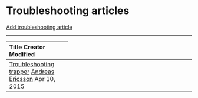 # Troubleshooting articles

[Add troubleshooting article](https://kb.op5.com?createDialogSpaceKey=HOWTOs&createDialogBlueprintId=879d6067-8d0f-4ff5-b25c-0a3e06975f7d)

* * * * *

<table>
<colgroup>
<col width="33%" />
<col width="33%" />
<col width="33%" />
</colgroup>
<thead>
<tr class="header">
<th align="left">Title
Creator
Modified</th>
</tr>
</thead>
<tbody>
<tr class="odd">
<td align="left"><a href="/display/HOWTOs/Troubleshooting+trapper">Troubleshooting trapper</a>
<a href="/display/~exon">Andreas Ericsson</a>
Apr 10, 2015</td>
</tr>
</tbody>
</table>


